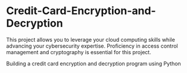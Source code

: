 # Credit-Card-Encryption-and-Decryption
This project allows you to leverage your cloud computing skills while advancing your cybersecurity expertise. Proficiency in access control management and cryptography is essential for this project.

Building a credit card encryption and decryption program using Python

